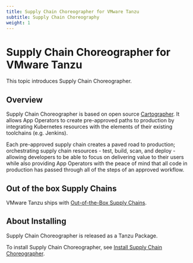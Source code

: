 ```yaml
---
title: Supply Chain Choreographer for VMware Tanzu
subtitle: Supply Chain Choreography
weight: 1
---
```


# Supply Chain Choreographer for VMware Tanzu

This topic introduces Supply Chain Choreographer.

## Overview

Supply Chain Choreographer is based on open source [Cartographer](https://cartographer.sh/docs/).
It allows App Operators to create pre-approved paths to production by integrating Kubernetes 
resources with the elements of their existing toolchains (e.g. Jenkins).

Each pre-approved supply chain creates a paved road to production; orchestrating supply chain 
resources - test, build, scan, and deploy - allowing developers to be able to focus on 
delivering value to their users while also providing App Operators with the peace of mind that 
all code in production has passed through all of the steps of an approved workflow.

## Out of the box Supply Chains

VMware Tanzu ships with [Out-of-the-Box Supply Chains](default-supply-chains.md).

## About Installing

Supply Chain Choreographer is released as a Tanzu Package.

To install Supply Chain Choreographer, see [Install Supply Chain Choreographer](../install-components.md#install-scc).

